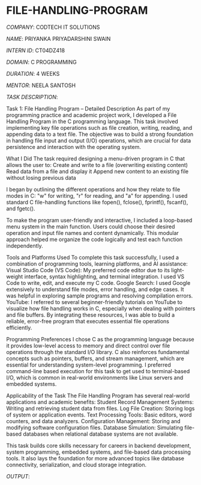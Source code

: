 # FILE-HANDLING-PROGRAM

*COMPANY*: CODTECH IT SOLUTIONS

*NAME*: PRIYANKA PRIYADARSHINI SWAIN

*INTERN ID*: CT04DZ418

*DOMAIN*: C PROGRAMMING

*DURATION*: 4 WEEKS

*MENTOR*: NEELA SANTOSH

*TASK DESCRIPTION*:

Task 1: File Handling Program – Detailed Description
As part of my programming practice and academic project work, I developed a File Handling Program in the C programming language. This task involved implementing key file operations such as file creation, writing, reading, and appending data to a text file. The objective was to build a strong foundation in handling file input and output (I/O) operations, which are crucial for data persistence and interaction with the operating system.

What I Did
The task required designing a menu-driven program in C that allows the user to:
Create and write to a file (overwriting existing content)
Read data from a file and display it
Append new content to an existing file without losing previous data

I began by outlining the different operations and how they relate to file modes in C: "w" for writing, "r" for reading, and "a" for appending. I used standard C file-handling functions like fopen(), fclose(), fprintf(), fscanf(), and fgetc().

To make the program user-friendly and interactive, I included a loop-based menu system in the main function. Users could choose their desired operation and input file names and content dynamically. This modular approach helped me organize the code logically and test each function independently.

Tools and Platforms Used
To complete this task successfully, I used a combination of programming tools, learning platforms, and AI assistance:
Visual Studio Code (VS Code): My preferred code editor due to its light-weight interface, syntax highlighting, and terminal integration. I used VS Code to write, edit, and execute my C code.
Google Search: I used Google extensively to understand file modes, error handling, and edge cases. It was helpful in exploring sample programs and resolving compilation errors.
YouTube: I referred to several beginner-friendly tutorials on YouTube to visualize how file handling works in C, especially when dealing with pointers and file buffers.
By integrating these resources, I was able to build a reliable, error-free program that executes essential file operations efficiently.

Programming Preferences
I chose C as the programming language because it provides low-level access to memory and direct control over file operations through the standard I/O library. C also reinforces fundamental concepts such as pointers, buffers, and stream management, which are essential for understanding system-level programming.
I preferred command-line based execution for this task to get used to terminal-based I/O, which is common in real-world environments like Linux servers and embedded systems.

Applicability of the Task
The File Handling Program has several real-world applications and academic benefits:
Student Record Management Systems: Writing and retrieving student data from files.
Log File Creation: Storing logs of system or application events.
Text Processing Tools: Basic editors, word counters, and data analyzers.
Configuration Management: Storing and modifying software configuration files.
Database Simulation: Simulating file-based databases when relational database systems are not available.

This task builds core skills necessary for careers in backend development, system programming, embedded systems, and file-based data processing tools. It also lays the foundation for more advanced topics like database connectivity, serialization, and cloud storage integration.

*OUTPUT*:


